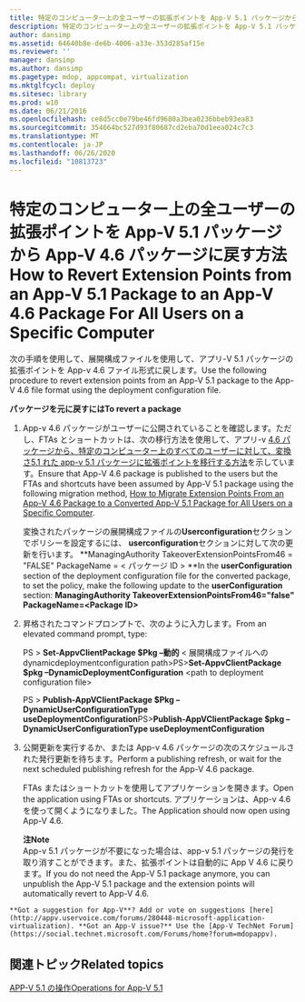 ```yaml
---
title: 特定のコンピューター上の全ユーザーの拡張ポイントを App-V 5.1 パッケージから App-V 4.6 パッケージに戻す方法
description: 特定のコンピューター上の全ユーザーの拡張ポイントを App-V 5.1 パッケージから App-V 4.6 パッケージに戻す方法
author: dansimp
ms.assetid: 64640b8e-de6b-4006-a33e-353d285af15e
ms.reviewer: ''
manager: dansimp
ms.author: dansimp
ms.pagetype: mdop, appcompat, virtualization
ms.mktglfcycl: deploy
ms.sitesec: library
ms.prod: w10
ms.date: 06/21/2016
ms.openlocfilehash: ce8d5cc0e79be46fd9680a3bea0236bbeb93ea83
ms.sourcegitcommit: 354664bc527d93f80687cd2eba70d1eea024c7c3
ms.translationtype: MT
ms.contentlocale: ja-JP
ms.lasthandoff: 06/26/2020
ms.locfileid: "10813723"
---
```

# <span data-ttu-id="9aeb3-103">特定のコンピューター上の全ユーザーの拡張ポイントを App-V 5.1 パッケージから App-V 4.6 パッケージに戻す方法</span><span class="sxs-lookup"><span data-stu-id="9aeb3-103">How to Revert Extension Points from an App-V 5.1 Package to an App-V 4.6 Package For All Users on a Specific Computer</span></span>


<span data-ttu-id="9aeb3-104">次の手順を使用して、展開構成ファイルを使用して、アプリ-V 5.1 パッケージの拡張ポイントを App-v 4.6 ファイル形式に戻します。</span><span class="sxs-lookup"><span data-stu-id="9aeb3-104">Use the following procedure to revert extension points from an App-V 5.1 package to the App-V 4.6 file format using the deployment configuration file.</span></span>

**<span data-ttu-id="9aeb3-105">パッケージを元に戻すには</span><span class="sxs-lookup"><span data-stu-id="9aeb3-105">To revert a package</span></span>**

1.  <span data-ttu-id="9aeb3-106">App-v 4.6 パッケージがユーザーに公開されていることを確認します。ただし、FTAs とショートカットは、次の移行方法を使用して、アプリ-v [4.6 パッケージから、特定のコンピューター上のすべてのユーザーに対して、変換さ5.1 れた app-v 5.1 パッケージに拡張ポイントを移行する方法](how-to-migrate-extension-points-from-an-app-v-46-package-to-a-converted-app-v-51-package-for-all-users-on-a-specific-computer.md)を示しています。</span><span class="sxs-lookup"><span data-stu-id="9aeb3-106">Ensure that App-V 4.6 package is published to the users but the FTAs and shortcuts have been assumed by App-V 5.1 package using the following migration method, [How to Migrate Extension Points From an App-V 4.6 Package to a Converted App-V 5.1 Package for All Users on a Specific Computer](how-to-migrate-extension-points-from-an-app-v-46-package-to-a-converted-app-v-51-package-for-all-users-on-a-specific-computer.md).</span></span>

    <span data-ttu-id="9aeb3-107">変換されたパッケージの展開構成ファイルの**Userconfiguration**セクションでポリシーを設定するには、 **userconfiguration**セクションに対して次の更新を行います。 \*\*ManagingAuthority TakeoverExtensionPointsFrom46 = "FALSE" PackageName = &lt; パッケージ ID &gt; \*\*</span><span class="sxs-lookup"><span data-stu-id="9aeb3-107">In the **userConfiguration** section of the deployment configuration file for the converted package, to set the policy, make the following update to the **userConfiguration** section: **ManagingAuthority TakeoverExtensionPointsFrom46="false" PackageName=&lt;Package ID&gt;**</span></span>

2.  <span data-ttu-id="9aeb3-108">昇格されたコマンドプロンプトで、次のように入力します。</span><span class="sxs-lookup"><span data-stu-id="9aeb3-108">From an elevated command prompt, type:</span></span>

    <span data-ttu-id="9aeb3-109">PS &gt; **Set-AppvClientPackage $Pkg –動的** &lt; 展開構成ファイルへの dynamicdeploymentconfiguration path&gt;</span><span class="sxs-lookup"><span data-stu-id="9aeb3-109">PS&gt;**Set-AppvClientPackage $pkg –DynamicDeploymentConfiguration** &lt;path to deployment configuration file&gt;</span></span>

    <span data-ttu-id="9aeb3-110">PS &gt; **Publish-AppVClientPackage $Pkg – DynamicUserConfigurationType useDeploymentConfiguration**</span><span class="sxs-lookup"><span data-stu-id="9aeb3-110">PS&gt;**Publish-AppVClientPackage $pkg –DynamicUserConfigurationType useDeploymentConfiguration**</span></span>

3.  <span data-ttu-id="9aeb3-111">公開更新を実行するか、または App-v 4.6 パッケージの次のスケジュールされた発行更新を待ちます。</span><span class="sxs-lookup"><span data-stu-id="9aeb3-111">Perform a publishing refresh, or wait for the next scheduled publishing refresh for the App-V 4.6 package.</span></span>

    <span data-ttu-id="9aeb3-112">FTAs またはショートカットを使用してアプリケーションを開きます。</span><span class="sxs-lookup"><span data-stu-id="9aeb3-112">Open the application using FTAs or shortcuts.</span></span> <span data-ttu-id="9aeb3-113">アプリケーションは、App-v 4.6 を使って開くようになりました。</span><span class="sxs-lookup"><span data-stu-id="9aeb3-113">The Application should now open using App-V 4.6.</span></span>

    **<span data-ttu-id="9aeb3-114">注</span><span class="sxs-lookup"><span data-stu-id="9aeb3-114">Note</span></span>**  
    <span data-ttu-id="9aeb3-115">App-v 5.1 パッケージが不要になった場合は、app-v 5.1 パッケージの発行を取り消すことができます。また、拡張ポイントは自動的に App V 4.6 に戻ります。</span><span class="sxs-lookup"><span data-stu-id="9aeb3-115">If you do not need the App-V 5.1 package anymore, you can unpublish the App-V 5.1 package and the extension points will automatically revert to App-V 4.6.</span></span>



~~~
**Got a suggestion for App-V**? Add or vote on suggestions [here](http://appv.uservoice.com/forums/280448-microsoft-application-virtualization). **Got an App-V issue?** Use the [App-V TechNet Forum](https://social.technet.microsoft.com/Forums/home?forum=mdopappv).
~~~

## <span data-ttu-id="9aeb3-116">関連トピック</span><span class="sxs-lookup"><span data-stu-id="9aeb3-116">Related topics</span></span>


[<span data-ttu-id="9aeb3-117">APP-V 5.1 の操作</span><span class="sxs-lookup"><span data-stu-id="9aeb3-117">Operations for App-V 5.1</span></span>](operations-for-app-v-51.md)









